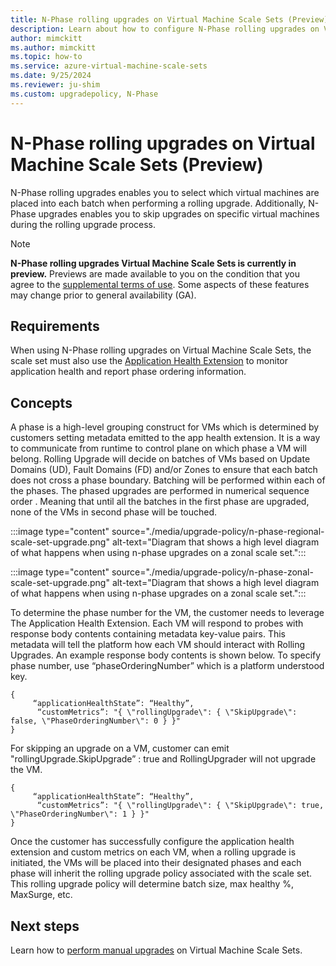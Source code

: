 ```yaml
---
title: N-Phase rolling upgrades on Virtual Machine Scale Sets (Preview)
description: Learn about how to configure N-Phase rolling upgrades on Virtual Machine Scale Sets.
author: mimckitt
ms.author: mimckitt
ms.topic: how-to
ms.service: azure-virtual-machine-scale-sets
ms.date: 9/25/2024
ms.reviewer: ju-shim
ms.custom: upgradepolicy, N-Phase
---
```

# N-Phase rolling upgrades on Virtual Machine Scale Sets (Preview)

N-Phase rolling upgrades enables you to select which virtual machines are placed into each batch when performing a rolling upgrade. Additionally, N-Phase upgrades enables you to skip upgrades on specific virtual machines during the rolling upgrade process. 

> [!NOTE]
>**N-Phase rolling upgrades Virtual Machine Scale Sets is currently in preview.** Previews are made available to you on the condition that you agree to the [supplemental terms of use](https://azure.microsoft.com/support/legal/preview-supplemental-terms/). Some aspects of these features may change prior to general availability (GA).


## Requirements

When using N-Phase rolling upgrades on Virtual Machine Scale Sets, the scale set must also use the [Application Health Extension](virtual-machine-scale-sets-health-extension.md) to monitor application health and report phase ordering information. 

## Concepts

A phase is a high-level grouping construct for VMs which is determined by customers setting metadata emitted to the app health extension. It is a way to communicate from runtime to control plane on which phase a VM will belong. Rolling Upgrade will decide on batches of VMs based on Update Domains (UD), Fault Domains (FD) and/or Zones to ensure that each batch does not cross a phase boundary. Batching will be performed within each of the phases. The phased upgrades are performed in numerical sequence order . Meaning that until all the batches in the first phase are upgraded, none of the VMs in second phase will be touched.

:::image type="content" source="./media/upgrade-policy/n-phase-regional-scale-set-upgrade.png" alt-text="Diagram that shows a high level diagram of what happens when using n-phase upgrades on a zonal scale set.":::


:::image type="content" source="./media/upgrade-policy/n-phase-zonal-scale-set-upgrade.png" alt-text="Diagram that shows a high level diagram of what happens when using n-phase upgrades on a zonal scale set.":::


To determine the phase number for the VM, the customer needs to leverage The Application Health Extension. Each VM will respond to probes with response body contents containing metadata key-value pairs. This metadata will tell the platform how each VM should interact with Rolling Upgrades. 
An example response body contents is shown below. To specify phase number, use “phaseOrderingNumber” which is a platform understood key. 

```
{
     “applicationHealthState”: “Healthy”,
      “customMetrics”: "{ \"rollingUpgrade\": { \"SkipUpgrade\": false, \"PhaseOrderingNumber\": 0 } }"
}
```

For skipping an upgrade on a VM, customer can emit "rollingUpgrade.SkipUpgrade” : true and RollingUpgrader will not upgrade the VM. 

```
{
     “applicationHealthState”: “Healthy”,
      “customMetrics”: "{ \"rollingUpgrade\": { \"SkipUpgrade\": true, \"PhaseOrderingNumber\": 1 } }"
}
```

Once the customer has successfully configure the application health extension and custom metrics on each VM, when a rolling upgrade is initiated, the VMs will be placed into their designated phases and each phase will inherit the rolling upgrade policy associated with the scale set. This rolling upgrade policy will determine batch size, max healthy %, MaxSurge, etc.  


## Next steps
Learn how to [perform manual upgrades](virtual-machine-scale-sets-perform-manual-upgrades.md) on Virtual Machine Scale Sets. 
